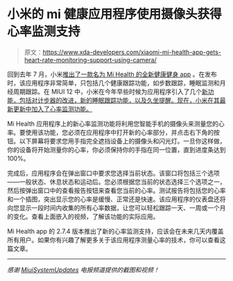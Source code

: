 # 小米的 mi 健康应用程序使用摄像头获得心率监测支持

> 原文：<https://www.xda-developers.com/xiaomi-mi-health-app-gets-heart-rate-monitoring-support-using-camera/>

回到去年 7 月，小米[推出了一款名为 Mi Health 的全新健康健身 app](https://www.xda-developers.com/mi-health-xiaomi-fitness-app/) 。在发布时，该应用程序非常简单，只包括几个健康跟踪功能，如步数跟踪，睡眠监测和月经周期跟踪。在 MIUI 12 中，小米在今年早些时候为应用程序引入了几个[新功能，包括对计步器的改进，新的睡眠跟踪功能，以及久坐提醒。现在，小米在其最新更新中加入了心率监测功能。](https://www.xda-developers.com/miui-12-hands-on-new-features-added-xiaomi-android/)

Mi Health 应用程序上的新心率监测功能将利用您智能手机的摄像头来测量您的心率。要使用该功能，您必须在应用程序中打开新的心率部分，并点击右下角的按钮。以下屏幕将要求您用手指完全遮挡设备上的摄像头和闪光灯。一旦你这样做，你的设备将开始测量你的心率，你必须保持你的手指在同一位置，直到进度条达到 100%。

完成后，应用程序会在弹出窗口中要求您选择当前状态。该窗口将包括三个选项——一般状态、休息状态和运动后。您必须根据您当前的状态选择三个选项之一，然后按弹出窗口中的查看报告按钮来查看您当前的心率。测试报告将包括您的心率和一个插图，突出显示您的心率是缓慢、正常还是快速。该应用程序的仪表盘还将向您显示一段时间内收集的所有心率数据，让您可以轻松跟踪一天、一周或一个月的变化。查看上面嵌入的视频，了解该功能的实际应用。

Mi Health app 的 2.7.4 版本推出了新的心率监测支持，应该会在未来几天内覆盖所有用户。如果你有兴趣了解更多关于该应用程序测量心率的技术，你可以查看这篇文章。

* * *

*感谢 [MiuiSystemUpdates](https://t.me/MiuiSystemUpdates) 电报频道提供的截图和视频！*